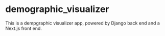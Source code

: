 # demographic_visualizer
This is a dempgraphic visualizer app, powered by Django back end and a Next.js front end.
